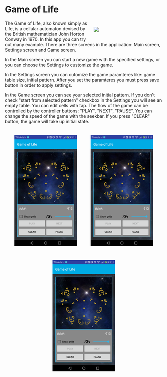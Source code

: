Game of Life
====
<p><img src="https://github.com/bodaiboka/test/blob/master/SVID_20170205_195943.gif" width="200" hspace="20" vspace="20" align="right">
The Game of Life, also known simply as Life, is a cellular automaton devised by the British mathematician John Horton Conway in 1970. In this app you can try out many example. 
There are three screens in the application: Main screen, Settings screen and Game screen.
</p>
 <p >In the Main screen you can start a new game with the specified settings, or you can choose the Settings to customize the game. </p>
<p >In the Settings screen you can cutomize the game paramteres like: game table size, initial pattern. After you set the paramteres you must press save button in order to apply settings.</p>
<p >In the Game screen you can see your selected initial pattern. If you don't check "start from selected pattern" checkbox in the Settings you will see an empty table. You can edit cells with tap. The flow of the game can be controlled by the controller buttons: "PLAY", "NEXT", "PAUSE". You can change the speed of the game with the seekbar. If you press "CLEAR" button, the game will take up initial state.  </p>
<p/>
<div align="center" >
    <img src="https://github.com/bodaiboka/test/blob/master/image.png" width="200" hspace="20" vspace="20"/>
    <img src="https://github.com/bodaiboka/test/blob/master/image.png" width="200" hspace="20" vspace="20"/>
    <img src="https://github.com/bodaiboka/test/blob/master/image.png" width="200" hspace="20" vspace="20"/>
</div>
<p/>

